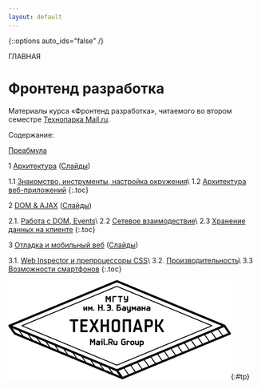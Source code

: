 ```yaml
---
layout: default
---
```


{::options auto_ids="false" /}

ГЛАВНАЯ

# Фронтенд разработка

Материалы курса «Фронтенд разработка», читаемого во втором семестре [Технопарка Mail.ru](https://tech-mail.ru/).

Содержание:

[Преабмула](/0/)

1 [Архитектура](/1/) ([Слайды](/p/1/))

1.1 [Знакомство, инструменты, настройка окружения](/1/#1-1)\\
1.2 [Архитектура веб-приложений](/1/#1-2)
{:.toc}

2 [DOM & AJAX](/2/) ([Слайды](/p/2/))

2.1. [Работа с DOM, Events](/2/#2-1)\\
2.2 [Сетевое взаимодествие](/2/#2-2)\\
2.3 [Хранение данных на клиенте](/2/#2-3)
{:.toc}

3 [Отладка и мобильный веб](/3/) ([Слайды](/p/3/))

3.1. [Web Inspector и препроцессоры CSS](/3/#3-1)\\
3.2. [Производительность](/3/#3-2)\\
3.3 [Возможности смартфонов](/3/#3-3)
{:.toc}

![Технопарк Mail.ru](/pics/tp.png){:#tp}

